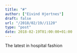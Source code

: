 ```yaml
---
title: "#"
author: ["Eivind Hjertnes"]
draft: false
url: "/2018/02/19//1120"
type: "post"
date: 2018-02-19T01:00:00+01:00
---
```


The latest in hospital fashion
